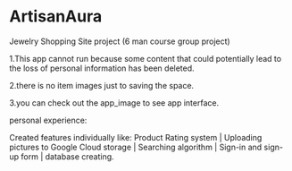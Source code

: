 # ArtisanAura
Jewelry Shopping Site project
(6 man course group project)

1.This app cannot run because some content that could potentially lead to the loss of personal information has been deleted.

2.there is no item images just to saving the space.

3.you can check out the app_image to see app interface. 

personal experience:

Created features individually like: 
Product Rating system | Uploading pictures to Google Cloud storage |  Searching algorithm |
Sign-in and sign-up form | database creating. 
